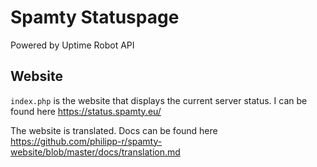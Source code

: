 # Spamty Statuspage

Powered by Uptime Robot API

## Website

`index.php` is the website that displays the current server status.
I can be found here <https://status.spamty.eu/>

The website is translated. Docs can be found here <https://github.com/philipp-r/spamty-website/blob/master/docs/translation.md>
